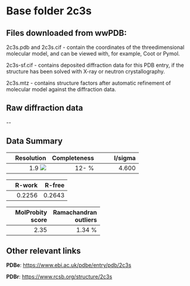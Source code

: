 # Base folder 2c3s

## Files downloaded from wwPDB:

2c3s.pdb and 2c3s.cif - contain the coordinates of the threedimensional molecular model, and can be viewed with, for example, Coot or Pymol.

2c3s-sf.cif - contains deposited diffraction data for this PDB entry, if the structure has been solved with X-ray or neutron crystallography.

2c3s.mtz - contains structure factors after automatic refinement of molecular model against the diffraction data.

## Raw diffraction data

--<br> 

## Data Summary
|   | Resolution | Completeness| I/sigma |
|---|-------------:|----------------:|--------------:|
|   |1.9  <img src="https://latex.codecogs.com/svg.latex?{\mbox{\normalfont\AA}}"/>|  12- %|<img width=50/>4.600|

|   | **R-work**| **R-free**   
|---|-------------:|----------------:|           
||0.2256|0.2643|

|   |**MolProbity<br>score**| **Ramachandran<br>outliers** 
|---|-------------:|----------------:|
||2.35|1.34 %|

## Other relevant links 
**PDBe**:  https://www.ebi.ac.uk/pdbe/entry/pdb/2c3s
 
**PDBr**: https://www.rcsb.org/structure/2c3s 

